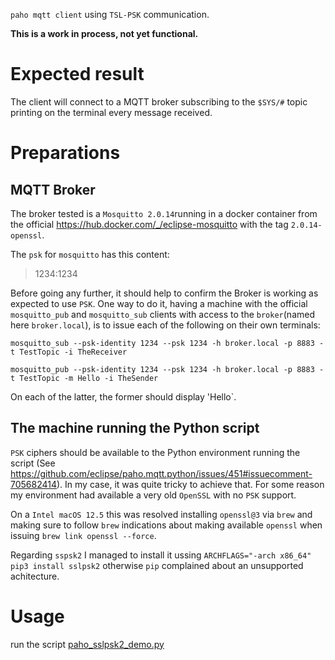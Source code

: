 `paho mqtt client` using `TSL-PSK` communication.

**This is a work in process, not yet functional.**


# Expected result


The client will connect to a MQTT broker subscribing to the `$SYS/#` topic printing on the terminal every message received.


# Preparations


## MQTT Broker

The broker tested is a `Mosquitto 2.0.14`running in a docker container from the official https://hub.docker.com/_/eclipse-mosquitto with the tag `2.0.14-openssl`.

The `psk` for `mosquitto` has this content:
>1234:1234

Before going any further, it should help to confirm the Broker is working as expected to use `PSK`. One way to do it, having a machine with the official `mosquitto_pub` and `mosquitto_sub` clients with access to the `broker`(named here `broker.local`), is to issue each of the following on their own terminals:

```
mosquitto_sub --psk-identity 1234 --psk 1234 -h broker.local -p 8883 -t TestTopic -i TheReceiver
```

```
mosquitto_pub --psk-identity 1234 --psk 1234 -h broker.local -p 8883 -t TestTopic -m Hello -i TheSender
```

On each of the latter, the former should display 'Hello`.


## The machine running the Python script


`PSK` ciphers should be available to the Python environment running the script (See https://github.com/eclipse/paho.mqtt.python/issues/451#issuecomment-705682414). In my case, it was quite tricky to achieve that. For some reason my environment had available a very old `OpenSSL` with no `PSK` support.

On a `Intel macOS 12.5` this was resolved installing `openssl@3` via `brew` and making sure to follow `brew` indications about making available `openssl` when issuing `brew link openssl --force`.

Regarding `sspsk2` I managed to install it ussing `ARCHFLAGS="-arch x86_64" pip3 install sslpsk2` otherwise `pip` complained about an unsupported achitecture.


# Usage


run the script [paho_sslpsk2_demo.py](paho_sslpsk2_demo.py)

